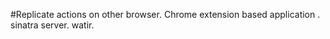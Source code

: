 #Replicate actions on other browser.
Chrome extension based application . 
sinatra server. 
watir. 
